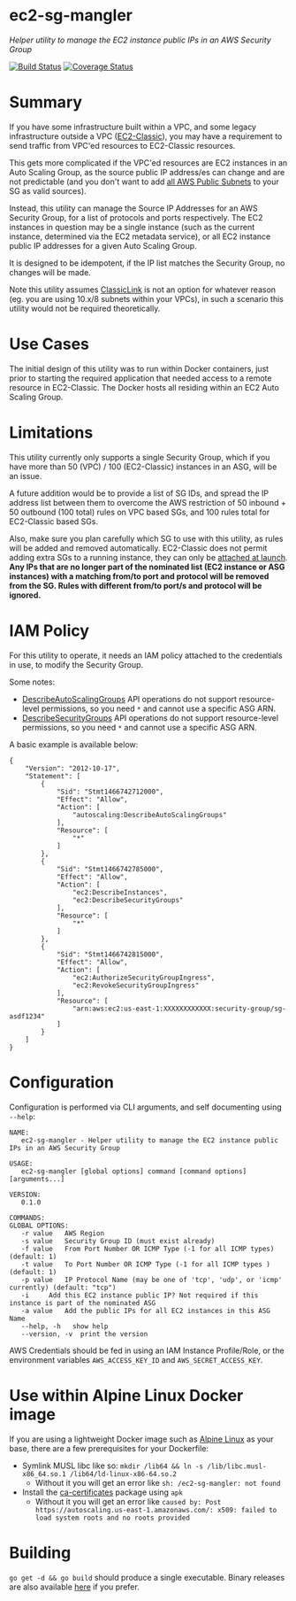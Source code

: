 # ec2-sg-mangler

*Helper utility to manage the EC2 instance public IPs in an AWS Security Group*

[![Build Status](https://travis-ci.org/CpuID/ec2-sg-mangler.svg?branch=master)](https://travis-ci.org/CpuID/ec2-sg-mangler) [![Coverage Status](https://coveralls.io/repos/github/CpuID/ec2-sg-mangler/badge.svg?branch=master)](https://coveralls.io/github/CpuID/ec2-sg-mangler?branch=master)

# Summary

If you have some infrastructure built within a VPC, and some legacy infrastructure outside a VPC ([EC2-Classic](http://docs.aws.amazon.com/AWSEC2/latest/UserGuide/using-vpc.html#differences-ec2-classic-vpc)),
you may have a requirement to send traffic from VPC'ed resources to EC2-Classic resources.

This gets more complicated if the VPC'ed resources are EC2 instances in an Auto Scaling Group, as the source public IP
address/es can change and are not predictable (and you don't want to add [all AWS Public Subnets](https://ip-ranges.amazonaws.com/ip-ranges.json) to your SG as valid sources).

Instead, this utility can manage the Source IP Addresses for an AWS Security Group, for a list of protocols and ports
respectively. The EC2 instances in question may be a single instance (such as the current instance, determined via the EC2
metadata service), or all EC2 instance public IP addresses for a given Auto Scaling Group.

It is designed to be idempotent, if the IP list matches the Security Group, no changes will be made.

Note this utility assumes [ClassicLink](http://docs.aws.amazon.com/AWSEC2/latest/UserGuide/vpc-classiclink.html) is not an
option for whatever reason (eg. you are using 10.x/8 subnets within your VPCs), in such a scenario this utility would
not be required theoretically.

# Use Cases

The initial design of this utility was to run within Docker containers, just prior to starting the required application
that needed access to a remote resource in EC2-Classic. The Docker hosts all residing within an EC2 Auto Scaling Group.

# Limitations

This utility currently only supports a single Security Group, which if you have more than 50 (VPC) / 100 (EC2-Classic) instances
in an ASG, will be an issue.

A future addition would be to provide a list of SG IDs, and spread the IP address list between them to overcome the AWS restriction of
50 inbound + 50 outbound (100 total) rules on VPC based SGs, and 100 rules total for EC2-Classic based SGs.

Also, make sure you plan carefully which SG to use with this utility, as rules will be added and removed automatically. EC2-Classic
does not permit adding extra SGs to a running instance, they can only be [attached at launch](http://docs.aws.amazon.com/AWSEC2/latest/UserGuide/using-network-security.html#ec2-classic-security-groups).
**Any IPs that are no longer part of the nominated list (EC2 instance or ASG instances) with a matching from/to port and protocol
will be removed from the SG. Rules with different from/to port/s and protocol will be ignored.**

# IAM Policy

For this utility to operate, it needs an IAM policy attached to the credentials in use, to modify the Security Group.

Some notes:
* [DescribeAutoScalingGroups](http://docs.aws.amazon.com/AutoScaling/latest/APIReference/API_DescribeAutoScalingGroups.html) API operations do not support
resource-level permissions, so you need `*` and cannot use a specific ASG ARN.
* [DescribeSecurityGroups](http://docs.aws.amazon.com/AWSEC2/latest/APIReference/API_DescribeSecurityGroups.html) API operations do not support
resource-level permissions, so you need `*` and cannot use a specific ASG ARN.

A basic example is available below:

```
{
    "Version": "2012-10-17",
    "Statement": [
        {
            "Sid": "Stmt1466742712000",
            "Effect": "Allow",
            "Action": [
                "autoscaling:DescribeAutoScalingGroups"
            ],
            "Resource": [
                "*"
            ]
        },
        {
            "Sid": "Stmt1466742785000",
            "Effect": "Allow",
            "Action": [
                "ec2:DescribeInstances",
                "ec2:DescribeSecurityGroups"
            ],
            "Resource": [
                "*"
            ]
        },
        {
            "Sid": "Stmt1466742815000",
            "Effect": "Allow",
            "Action": [
                "ec2:AuthorizeSecurityGroupIngress",
                "ec2:RevokeSecurityGroupIngress"
            ],
            "Resource": [
                "arn:aws:ec2:us-east-1:XXXXXXXXXXXX:security-group/sg-asdf1234"
            ]
        }
    ]
}
```

# Configuration

Configuration is performed via CLI arguments, and self documenting using `--help`:

```
NAME:
   ec2-sg-mangler - Helper utility to manage the EC2 instance public IPs in an AWS Security Group

USAGE:
   ec2-sg-mangler [global options] command [command options] [arguments...]

VERSION:
   0.1.0

COMMANDS:
GLOBAL OPTIONS:
   -r value   AWS Region
   -s value   Security Group ID (must exist already)
   -f value   From Port Number OR ICMP Type (-1 for all ICMP types) (default: 1)
   -t value   To Port Number OR ICMP Type (-1 for all ICMP types ) (default: 1)
   -p value   IP Protocol Name (may be one of 'tcp', 'udp', or 'icmp' currently) (default: "tcp")
   -i     Add this EC2 instance public IP? Not required if this instance is part of the nominated ASG
   -a value   Add the public IPs for all EC2 instances in this ASG Name
   --help, -h   show help
   --version, -v  print the version
```

AWS Credentials should be fed in using an IAM Instance Profile/Role, or the environment variables `AWS_ACCESS_KEY_ID` and `AWS_SECRET_ACCESS_KEY`.

# Use within Alpine Linux Docker image

If you are using a lightweight Docker image such as [Alpine Linux](https://hub.docker.com/_/alpine/) as your base,
there are a few prerequisites for your Dockerfile:

* Symlink MUSL libc like so: `mkdir /lib64 && ln -s /lib/libc.musl-x86_64.so.1 /lib64/ld-linux-x86-64.so.2`
  * Without it you will get an error like `sh: /ec2-sg-mangler: not found`
* Install the [ca-certificates](http://pkgs.alpinelinux.org/packages?name=ca-certificates&branch=&repo=&arch=&maintainer=) package using `apk`
  * Without it you will get an error like `caused by: Post https://autoscaling.us-east-1.amazonaws.com/: x509: failed to load system roots and no roots provided`

# Building

`go get -d && go build` should produce a single executable. Binary releases are also available [here](https://github.com/CpuID/ec2-sg-mangler/releases)
if you prefer.


